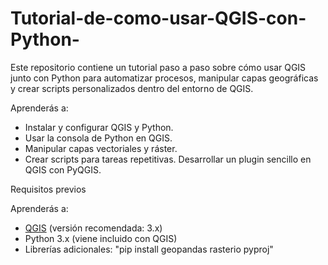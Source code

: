 # Tutorial-de-como-usar-QGIS-con-Python-

Este repositorio contiene un tutorial paso a paso sobre cómo usar QGIS junto con Python para automatizar procesos, manipular capas geográficas y crear scripts personalizados dentro del entorno de QGIS.

Aprenderás a:

* Instalar y configurar QGIS y Python.
* Usar la consola de Python en QGIS.
* Manipular capas vectoriales y ráster.
* Crear scripts para tareas repetitivas.
Desarrollar un plugin sencillo en QGIS con PyQGIS.

Requisitos previos

Aprenderás a:
* [QGIS](https://qgis.org/download/) (versión recomendada: 3.x)
* Python 3.x (viene incluido con QGIS)
* Librerías adicionales: "pip install geopandas rasterio pyproj"
